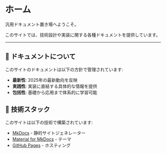 # ホーム

汎用ドキュメント置き場へようこそ。

このサイトでは、技術設計や実装に関する各種ドキュメントを提供しています。

---

## 📖 ドキュメントについて

このサイトのドキュメントは以下の方針で管理されています:

- **最新性**: 2025年の最新動向を反映
- **実践性**: 実装に直結する具体的な情報を提供
- **包括性**: 基礎から応用まで体系的に学習可能

## 🔧 技術スタック

このサイトは以下の技術で構築されています:

- [MkDocs](https://www.mkdocs.org/) - 静的サイトジェネレーター
- [Material for MkDocs](https://squidfunk.github.io/mkdocs-material/) - テーマ
- [GitHub Pages](https://pages.github.com/) - ホスティング
